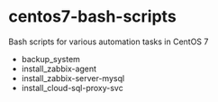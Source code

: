 # centos7-bash-scripts
Bash scripts for various automation tasks in CentOS 7

- backup_system
- install_zabbix-agent
- install_zabbix-server-mysql
- install_cloud-sql-proxy-svc
